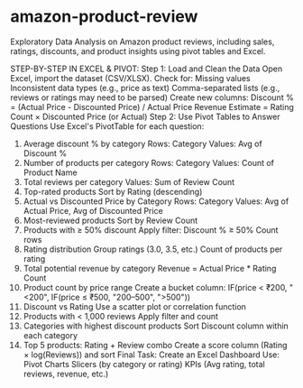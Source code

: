 # amazon-product-review
Exploratory Data Analysis on Amazon product reviews, including sales, ratings, discounts, and product insights using  pivot tables and Excel.

STEP-BY-STEP IN EXCEL & PIVOT:
Step 1: Load and Clean the Data
Open Excel, import the dataset (CSV/XLSX).
Check for:
Missing values
Inconsistent data types (e.g., price as text)
Comma-separated lists (e.g., reviews or ratings may need to be parsed)
Create new columns:
Discount % = (Actual Price - Discounted Price) / Actual Price
Revenue Estimate = Rating Count × Discounted Price (or Actual)
Step 2: Use Pivot Tables to Answer Questions
Use Excel's PivotTable for each question:
1. Average discount % by category
Rows: Category
Values: Avg of Discount %
2. Number of products per category
Rows: Category
Values: Count of Product Name
3. Total reviews per category
Values: Sum of Review Count
4. Top-rated products
Sort by Rating (descending)
5. Actual vs Discounted Price by Category
Rows: Category
Values: Avg of Actual Price, Avg of Discounted Price
6. Most-reviewed products
Sort by Review Count
7. Products with ≥ 50% discount
Apply filter: Discount % ≥ 50%
Count rows
8. Rating distribution
Group ratings (3.0, 3.5, etc.)
Count of products per rating
9. Total potential revenue by category
Revenue = Actual Price * Rating Count
10. Product count by price range
Create a bucket column:
 IF(price < ₹200, "<200", IF(price ≤ ₹500, "200–500", ">500"))
11. Discount vs Rating
Use a scatter plot or correlation function
12. Products with < 1,000 reviews
Apply filter and count
13. Categories with highest discount products
Sort Discount column within each category
14. Top 5 products: Rating + Review combo
Create a score column (Rating × log(Reviews)) and sort
Final Task: Create an Excel Dashboard
Use:
Pivot Charts
Slicers (by category or rating)
KPIs (Avg rating, total reviews, revenue, etc.)
